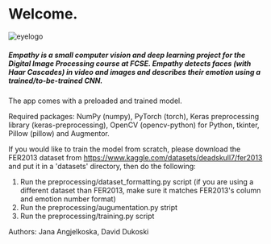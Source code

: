 # Welcome.

![eyelogo](https://github.com/user-attachments/assets/d7749b2e-0d8c-48d5-80f1-e21805bef3b1)

##### Empathy is a small computer vision and deep learning project for the Digital Image Processing course at FCSE. Empathy detects faces (with Haar Cascades) in video and images and describes their emotion using a trained/to-be-trained CNN.

The app comes with a preloaded and trained model.

Required packages:
NumPy (numpy), PyTorch (torch), Keras preprocessing library (keras-preprocessing), OpenCV (opencv-python) for Python, tkinter, Pillow (pillow) and Augmentor.

If you would like to train the model from scratch, please download the FER2013 dataset from https://www.kaggle.com/datasets/deadskull7/fer2013 and put it in a 'datasets' directory, then do the following:
  1. Run the preprocessing/dataset_formatting.py script (if you are using a different dataset than FER2013, make sure it matches FER2013's column and emotion number format)
  2. Run the preprocessing/augumentation.py stript
  3. Run the preprocessing/training.py script 

Authors:
Jana Angjelkoska, David Dukoski
